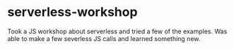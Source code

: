 # serverless-workshop
Took a JS workshop about serverless and tried a few of the examples. Was able to make a few severless JS calls and learned something new.